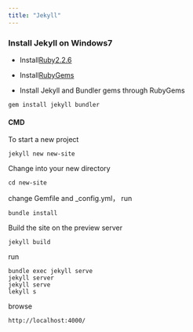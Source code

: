 ```yaml
---
title: "Jekyll"
---
```


### Install Jekyll on Windows7

- Install[Ruby2.2.6](https://rubyinstaller.org/downloads/)

- Install[RubyGems](https://rubygems.org/pages/download/)

- Install Jekyll and Bundler gems through RubyGems

```
gem install jekyll bundler
```  

#### CMD

To start a new project

```
jekyll new new-site
```

Change into your new directory

```
cd new-site
```

change Gemfile and _config.yml，  run

```
bundle install
```

Build the site on the preview server

```
jekyll build
```

run

```
bundle exec jekyll serve
jekyll server
jekyll serve
lekyll s
```

browse

```
http://localhost:4000/
```
